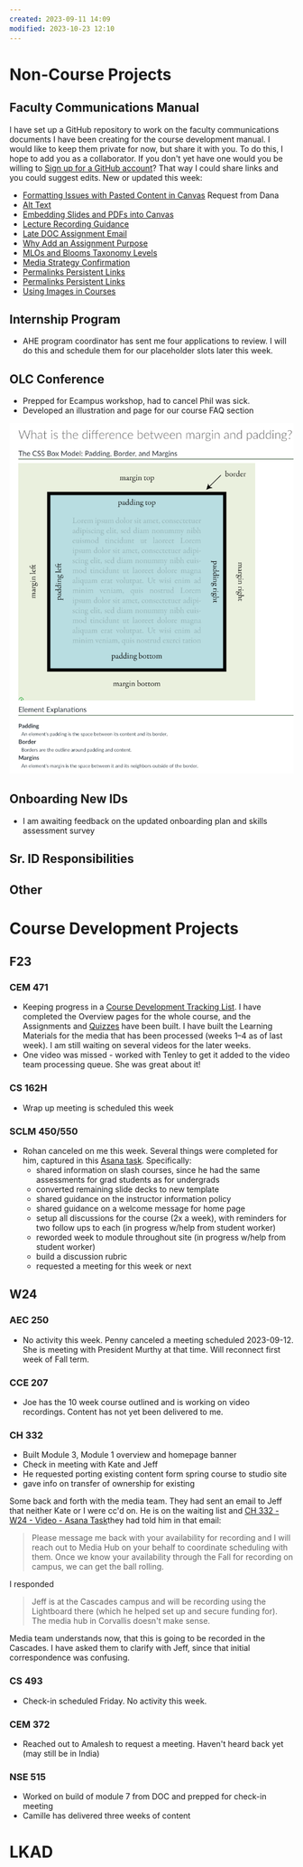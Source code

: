 ```yaml
---
created: 2023-09-11 14:09
modified: 2023-10-23 12:10
---
```


# Non-Course Projects

## Faculty Communications Manual

I have set up a GitHub repository to work on the faculty communications documents I have been creating for the course development manual. I would like to keep them private for now, but share it with you. To do this, I hope to add you as a collaborator. If you don't yet have one would you be willing to [Sign up for a GitHub account](https://docs.github.com/en/get-started/signing-up-for-github/signing-up-for-a-new-github-account)? That way I could share links and you could suggest edits. New or updated this week:

* [Formatting Issues with Pasted Content in Canvas](https://github.com/mundorfd/faculty-comms/blob/main/Formatting%20Issues%20with%20Pasted%20Content%20in%20Canvas.md) Request from Dana
* [Alt Text](https://github.com/mundorfd/blob/main/Alt%20Text.md)
* [Embedding Slides and PDFs into Canvas](https://github.com/mundorfd/blob/main/Embedding%20Slides%20and%20PDFs%20into%20Canvas.md)
* [Lecture Recording Guidance](https://github.com/mundorfd/blob/725418fec5e2724e8cfaae91f0e59b8baea86c93/Lecture%20Recording%20Guidance.md)
* [Late DOC Assignment Email](https://github.com/mundorfd/blob/725418fec5e2724e8cfaae91f0e59b8baea86c93/Late%20DOC%20Assignment%20Email.md)
* [Why Add an Assignment Purpose](https://github.com/mundorfd/blob/725418fec5e2724e8cfaae91f0e59b8baea86c93/Why%20Add%20an%20Assignment%20Purpose.md)
* [MLOs and Blooms Taxonomy Levels](https://github.com/mundorfd/blob/725418fec5e2724e8cfaae91f0e59b8baea86c93/MLOs%20and%20Blooms%20Taxonomy%20Levels.md)
* [Media Strategy Confirmation](https://github.com/mundorfd/blob/725418fec5e2724e8cfaae91f0e59b8baea86c93/Media%20Strategy%20Confirmation.md)
* [Permalinks Persistent Links](https://github.com/mundorfd/blob/725418fec5e2724e8cfaae91f0e59b8baea86c93/Permalinks%20Persistent%20Links.md)
* [Permalinks Persistent Links](https://github.com/mundorfd/blob/725418fec5e2724e8cfaae91f0e59b8baea86c93/Permalinks%20Persistent%20Links.md)
* [Using Images in Courses](https://github.com/mundorfd/blob/725418fec5e2724e8cfaae91f0e59b8baea86c93/Using%20Images%20in%20Courses.md)

## Internship Program

* AHE program coordinator has sent me four applications to review. I will do this and schedule them for our placeholder slots later this week.

## OLC Conference

* Prepped for Ecampus workshop, had to cancel Phil was sick.
* Developed an illustration and page for our course FAQ section

![Margins vs. Padding](./images/OLCMargins.png)

## Onboarding New IDs

* I am awaiting feedback on the updated onboarding plan and skills assessment survey

## Sr. ID Responsibilities

## Other

# Course Development Projects

## F23

### CEM 471

* Keeping progress in a [Course Development Tracking List](https://oregonstate.box.com/s/qxvp2ike0yiajqp5hv2b1rir2sxybwha "https://oregonstate.box.com/s/qxvp2ike0yiajqp5hv2b1rir2sxybwha"). I have completed the Overview pages for the whole course, and the Assignments and [Quizzes](https://canvas.oregonstate.edu/courses/1953777/quizzes "https://canvas.oregonstate.edu/courses/1953777/quizzes") have been built. I have built the Learning Materials for the media that has been processed (weeks 1–4 as of last week). I am still waiting on several videos for the later weeks.
* One video was missed - worked with Tenley to get it added to the video team processing queue. She was great about it!

### CS 162H

* Wrap up meeting is scheduled this week

### SCLM 450/550

* Rohan canceled on me this week. Several things were completed for him, captured in this [Asana task](https://app.asana.com/0/1204222537805703/1205472616144712). Specifically:
    * shared information on slash courses, since he had the same assessments for grad students as for undergrads
    * converted remaining slide decks to new template
    * shared guidance on the instructor information policy
    * shared guidance on a welcome message for home page
    * setup all discussions for the course (2x a week), with reminders for two follow ups to each (in progress w/help from student worker)
    * reworded week to module throughout site (in progress w/help from student worker)
    * build a discussion rubric
    * requested a meeting for this week or next

## W24

### AEC 250

* No activity this week. Penny canceled a meeting scheduled 2023-09-12. She is meeting with President Murthy at that time. Will reconnect first week of Fall term.

### CCE 207

* Joe has the 10 week course outlined and is working on video recordings. Content has not yet been delivered to me.

### CH 332

* Built Module 3, Module 1 overview and homepage banner
* Check in meeting with Kate and Jeff
* He requested porting existing content form spring course to studio site
* gave info on transfer of ownership for existing

Some back and forth with the media team. They had sent an email to Jeff that neither Kate or I were cc'd on. He is on the waiting list and [CH 332 - W24 - Video - Asana Task](https://app.asana.com/0/1123253820104403/1205280025484220)they had told him in that email:

> Please message me back with your availability for recording and I will reach out to Media Hub on your behalf to coordinate scheduling with them. Once we know your availability through the Fall for recording on campus, we can get the ball rolling.

I responded

> Jeff is at the Cascades campus and will be recording using the Lightboard there (which he helped set up and secure funding for). The media hub in Corvallis doesn't make sense.

Media team understands now, that this is going to be recorded in the Cascades. I have asked them to clarify with Jeff, since that initial correspondence was confusing.

### CS 493

* Check-in scheduled Friday. No activity this week.

### CEM 372

* Reached out to Amalesh to request a meeting. Haven't heard back yet (may still be in India)

### NSE 515

* Worked on build of module 7 from DOC and prepped for check-in meeting
* Camille has delivered three weeks of content

# LKAD

